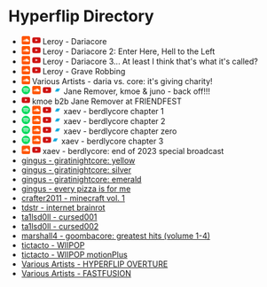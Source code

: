 # Hyperflip Directory

- [<img src="assets/sc.svg" alt="Soundcloud" width="15" height="auto">](https://soundcloud.com/c0ncernn/sets/dariacore) [<img src="assets/yt.svg" alt="YouTube" width="15" height="auto">](https://youtu.be/Lojx82Etjl0) Leroy - Dariacore
- [<img src="assets/sc.svg" alt="Soundcloud" width="15" height="auto">](https://soundcloud.com/c0ncernn/sets/dariacore-2-enter-here-hell-to) [<img src="assets/yt.svg" alt="YouTube" width="15" height="auto">](https://youtu.be/1zQJRg_ibuw) Leroy - Dariacore 2: Enter Here, Hell to the Left 
- [<img src="assets/sc.svg" alt="Soundcloud" width="15" height="auto">](https://soundcloud.com/c0ncernn/sets/d-core) [<img src="assets/yt.svg" alt="YouTube" width="15" height="auto">](https://youtu.be/IRzj0ogqlC4) Leroy - Dariacore 3... At least I think that's what it's called? 
- [<img src="assets/sc.svg" alt="Soundcloud" width="15" height="auto">](https://soundcloud.com/c0ncernn/sets/nonstop) [<img src="assets/yt.svg" alt="YouTube" width="15" height="auto">](https://youtu.be/YT1k1xdGaEY) Leroy - Grave Robbing 
- [<img src="assets/sc.svg" alt="Soundcloud" width="15" height="auto">](https://soundcloud.com/spring-on-the-avenue/sets/daria-vs-core-1) Various Artists - daria vs. core: it's giving charity!
- [<img src="assets/spotify.svg" alt="Spotify" width="15" height="auto">](https://open.spotify.com/track/1I9Jd9Enr6PJRBuMaYC8fE?si=6f872151809244fe) [<img src="assets/sc.svg" alt="Soundcloud" width="15" height="auto">](https://soundcloud.com/artbyform/dltzk-kmoe-juno-back-off) [<img src="assets/yt.svg" alt="YouTube" width="15" height="auto">](https://www.youtube.com/watch?v=dIayVv04xjM) [<img src="assets/bc.svg" alt="Bandcamp" width="15" height="auto">](https://artbyform.bandcamp.com/track/back-off) Jane Remover, kmoe & juno - back off!!!
- [<img src="assets/yt.svg" alt="YouTube" width="15" height="auto">](https://www.youtube.com/watch?v=7qBbrIXhlUI) kmoe b2b Jane Remover at FRIENDFEST
- [<img src="assets/spotify.svg" alt="Spotify" width="15" height="auto">](https://open.spotify.com/album/3Pe2pNoDhvz8mzvE9G8pRt?si=oc29ZqVuRoKifXL7uTQoJA) [<img src="assets/sc.svg" alt="Soundcloud" width="15" height="auto">](https://soundcloud.com/xaev/sets/berdlycore-chapter-1) [<img src="assets/yt.svg" alt="YouTube" width="15" height="auto">](https://youtu.be/C0IUTI7xTLQ) [<img src="assets/bc.svg" alt="Bandcamp" width="15" height="auto">](https://xaev.bandcamp.com/album/berdlycore-chapter-1) xaev - berdlycore chapter 1
- [<img src="assets/spotify.svg" alt="Spotify" width="15" height="auto">](https://open.spotify.com/album/4z4I2zzdjc5zLLDqXpRYSW?si=YTRxB7JQQ8S5BhQTYOJudQ) [<img src="assets/sc.svg" alt="Soundcloud" width="15" height="auto">](https://soundcloud.com/xaev/sets/berdlycore-chapter-2) [<img src="assets/yt.svg" alt="YouTube" width="15" height="auto">](https://youtu.be/J4zqGlHTRkc) [<img src="assets/bc.svg" alt="Bandcamp" width="15" height="auto">](https://xaev.bandcamp.com/album/berdlycore-chapter-2) xaev - berdlycore chapter 2
- [<img src="assets/spotify.svg" alt="Spotify" width="15" height="auto">](https://open.spotify.com/album/5sgmbSnUSWBycr9SQDoMdE?si=DGyiBAPlQPeZxwEyetoN0A) [<img src="assets/sc.svg" alt="Soundcloud" width="15" height="auto">](https://soundcloud.com/xaev/sets/berdlycore-chapter-zero) [<img src="assets/yt.svg" alt="YouTube" width="15" height="auto">](https://youtu.be/L-q50cvgNZI) [<img src="assets/bc.svg" alt="Bandcamp" width="15" height="auto">](https://xaev.bandcamp.com/album/berdlycore-chapter-zero) xaev - berdlycore chapter zero
- [<img src="assets/spotify.svg" alt="Spotify" width="15" height="auto">](https://open.spotify.com/album/2IF4j6dlGv5VlboE0tXiD1?si=qMNjUj2LRIGe-DyzkvFSzA) [<img src="assets/sc.svg" alt="Soundcloud" width="15" height="auto">](https://soundcloud.com/xaev/sets/berdlycore-chapter-3) [<img src="assets/yt.svg" alt="YouTube" width="15" height="auto">](https://youtu.be/zDA_PDGNrbQ)[<img src="assets/bc.svg" alt="Bandcamp" width="15" height="auto">](https://xaev.bandcamp.com/album/berdlycore-chapter-3) xaev - berdlycore chapter 3
- [<img src="assets/sc.svg" alt="Soundcloud" width="15" height="auto">](https://soundcloud.com/xaev/berdlycore2024) [<img src="assets/yt.svg" alt="YouTube" width="15" height="auto">](https://youtu.be/lyZI9ixzn90) xaev - berdlycore: end of 2023 special broadcast
- [gingus - giratinightcore: yellow](https://open.spotify.com/album/0qO4C5aiEhs5vXb0tvplID?si=0AuJn9RKRf-grNhSp3AVsw)
- [gingus - giratinightcore: silver](https://open.spotify.com/album/5XsBmikYmiWqSkOqyFI34g?si=pReqj9RuT1CTz4KWczRkPA)
- [gingus - giratinightcore: emerald](https://open.spotify.com/album/1CA0m4AXQtkemx2Oxt6uT0?si=lxQQx6z-QCudwlDMZlzX4A)
- [gingus - every pizza is for me](https://open.spotify.com/album/3qbouW3RYn6VoTTvLuPTOv?si=xNHILExUTxa27FA7JXWeSw)
- [crafter2011 - minecraft vol. 1](https://deskrat.bandcamp.com/album/minecraft-vol-1)
- [tdstr - internet brainrot](https://open.spotify.com/album/0hRi0dnmxYOWW1GIr9hqan?si=hlQMI4b3TKykVQWFyNCsPQ)
- [ta1lsd0ll - cursed001](https://open.spotify.com/album/6q6e64QrmXmrfcn19hI9t9?si=57jyfcXXR8mULZiKW0_MiA)
- [ta1lsd0ll - cursed002](https://open.spotify.com/album/3yODNMDJjDe2ke06bFiktH?si=9h0pKnBkTCuBfmCZ-HjDSA)
- [marshall4 - goombacore: greatest hits (volume 1-4)](https://open.spotify.com/album/6EgL7k5gQ8hKzdNNvMpTar?si=p5gS26ZATHCctxCprY2uwA)
- [tictacto - WIIPOP](https://open.spotify.com/album/2f6fuHQTQ4SRzbjhEuJZkl?si=8ZBg0m9cTf63Hxa_iwr8sA)
- [tictacto - WIIPOP motionPlus](https://open.spotify.com/album/20SxbT9B5Nklk7BonYbXs7?si=rEGOTODlRfyAYFTHCwgHzQ)
- [Various Artists - HYPERFLIP OVERTURE](https://lostfrog.bandcamp.com/album/hyperflip-overture)
- [Various Artists - FASTFUSION](https://lostfrog.bandcamp.com/album/fastfusion)
